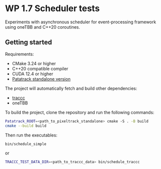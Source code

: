 # WP 1.7 Scheduler tests

Experiments with asynchronous scheduler for event-processing framework using oneTBB and C++20 coroutines.

## Getting started

Requirements:
- CMake 3.24 or higher
- C++20 compatible compiler
- CUDA 12.4 or higher
- [Patatrack standalone version](https://github.com/cms-patatrack/pixeltrack-standalone)

The project will automatically fetch and build other dependencies:
- [traccc](https://github.com/acts-project/traccc)
- oneTBB

To build the project, clone the repository and run the following commands:

```sh
Patatrack_ROOT=<path_to_pixeltrack_standalone> cmake -S . -B build
cmake --build build
```

Then run the executables:

```sh
bin/schedule_simple
```

or

```sh
TRACCC_TEST_DATA_DIR=<path_to_traccc_data> bin/schedule_traccc
```

